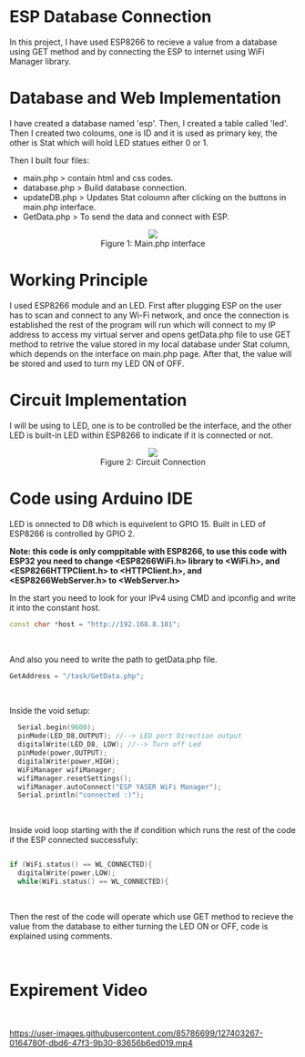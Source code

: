 # ESP Database Connection

In this project, I have used ESP8266 to recieve a value from a database using GET method and by connecting the ESP to internet using WiFi Manager library.<br>

# Database and Web Implementation

I have created a database named 'esp'. Then, I created a table called 'led'. Then I created two coloums, one is ID and it is used as primary key, the other is Stat which will hold LED statues either 0 or 1.

Then I built four files:
- main.php > contain html and css codes.
- database.php > Build database connection.
- updateDB.php > Updates Stat coloumn after clicking on the buttons in main.php interface.
- GetData.php > To send the data and connect with ESP.

<p align="center">
<img src="https://user-images.githubusercontent.com/85786699/127405540-26815bc9-6ab3-4336-8e10-591a99c6fef7.png">
<br> 
Figure 1: Main.php interface</p>

# Working Principle

I used ESP8266 module and an LED. First after plugging ESP on the user has to scan and connect to any Wi-Fi network, and once the connection is established the rest of the program will run which will connect to my IP address to access my virtual server and opens getData.php file to use GET method to retrive the value stored in my local database under Stat column, which depends on the interface on main.php page. After that, the value will be stored and used to turn my LED ON of OFF.


# Circuit Implementation

I will be using to LED, one is to be controlled be the interface, and the other LED is built-in LED within ESP8266 to indicate if it is connected or not.

<p align="center">
<img src="https://user-images.githubusercontent.com/85786699/127397021-b9606876-f4a7-4876-aa7b-548cfa333162.png">
<br>
Figure 2: Circuit Connection</p>



# Code using Arduino IDE

LED is onnected to D8 which is equivelent to GPIO 15.
Built in LED of ESP8266 is controlled by GPIO 2.

**Note: this code is only comppitable with ESP8266, to use this code with ESP32 you need to change <ESP8266WiFi.h> library to <WiFi.h>, and <ESP8266HTTPClient.h> to <HTTPClient.h>, and <ESP8266WebServer.h> to <WebServer.h>**

In the start you need to look for your IPv4 using CMD and ipconfig and write it into the constant host.
<br>
```C++
const char *host = "http://192.168.8.101";
```
<br>

And also you need to write the path to getData.php file.<br>

```C++
GetAddress = "/task/GetData.php";
```
<br>

Inside the void setup:
<br>
```C++
  Serial.begin(9600);
  pinMode(LED_D8,OUTPUT); //--> LED port Direction output
  digitalWrite(LED_D8, LOW); //--> Turn off Led  
  pinMode(power,OUTPUT);  
  digitalWrite(power,HIGH);
  WiFiManager wifiManager;
  wifiManager.resetSettings();
  wifiManager.autoConnect("ESP YASER WiFi Manager");
  Serial.println("connected :)");
```
<br>
    
Inside void loop starting with the if condition which runs the rest of the code if the ESP connected successfuly:
<br>
```C++

if (WiFi.status() == WL_CONNECTED){
  digitalWrite(power,LOW);       
  while(WiFi.status() == WL_CONNECTED){
```
<br>


Then the rest of the code will operate which use GET method to recieve the value from the database to either turning the LED ON or OFF, code is explained using comments.


<br>

# Expirement Video

<br>


https://user-images.githubusercontent.com/85786699/127403267-0164780f-dbd6-47f3-9b30-83656b6ed019.mp4


<br>

